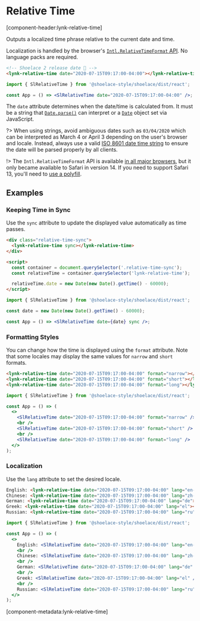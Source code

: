 # Relative Time

[component-header:lynk-relative-time]

Outputs a localized time phrase relative to the current date and time.

Localization is handled by the browser's [`Intl.RelativeTimeFormat` API](https://developer.mozilla.org/en-US/docs/Web/JavaScript/Reference/Global_Objects/Intl/RelativeTimeFormat). No language packs are required.

```html preview
<!-- Shoelace 2 release date 🎉 -->
<lynk-relative-time date="2020-07-15T09:17:00-04:00"></lynk-relative-time>
```

```jsx react
import { SlRelativeTime } from '@shoelace-style/shoelace/dist/react';

const App = () => <SlRelativeTime date="2020-07-15T09:17:00-04:00" />;
```

The `date` attribute determines when the date/time is calculated from. It must be a string that [`Date.parse()`](https://developer.mozilla.org/en-US/docs/Web/JavaScript/Reference/Global_Objects/Date/parse) can interpret or a [`Date`](https://developer.mozilla.org/en-US/docs/Web/JavaScript/Reference/Global_Objects/Date) object set via JavaScript.

?> When using strings, avoid ambiguous dates such as `03/04/2020` which can be interpreted as March 4 or April 3 depending on the user's browser and locale. Instead, always use a valid [ISO 8601 date time string](https://developer.mozilla.org/en-US/docs/Web/JavaScript/Reference/Global_Objects/Date/parse#Date_Time_String_Format) to ensure the date will be parsed properly by all clients.

!> The `Intl.RelativeTimeFormat` API is available [in all major browsers](https://caniuse.com/mdn-javascript_builtins_intl_relativetimeformat), but it only became available to Safari in version 14. If you need to support Safari 13, you'll need to [use a polyfill](https://github.com/catamphetamine/relative-time-format).

## Examples

### Keeping Time in Sync

Use the `sync` attribute to update the displayed value automatically as time passes.

```html preview
<div class="relative-time-sync">
  <lynk-relative-time sync></lynk-relative-time>
</div>

<script>
  const container = document.querySelector('.relative-time-sync');
  const relativeTime = container.querySelector('lynk-relative-time');

  relativeTime.date = new Date(new Date().getTime() - 60000);
</script>
```

```jsx react
import { SlRelativeTime } from '@shoelace-style/shoelace/dist/react';

const date = new Date(new Date().getTime() - 60000);

const App = () => <SlRelativeTime date={date} sync />;
```

### Formatting Styles

You can change how the time is displayed using the `format` attribute. Note that some locales may display the same values for `narrow` and `short` formats.

```html preview
<lynk-relative-time date="2020-07-15T09:17:00-04:00" format="narrow"></lynk-relative-time><br />
<lynk-relative-time date="2020-07-15T09:17:00-04:00" format="short"></lynk-relative-time><br />
<lynk-relative-time date="2020-07-15T09:17:00-04:00" format="long"></lynk-relative-time>
```

```jsx react
import { SlRelativeTime } from '@shoelace-style/shoelace/dist/react';

const App = () => (
  <>
    <SlRelativeTime date="2020-07-15T09:17:00-04:00" format="narrow" />
    <br />
    <SlRelativeTime date="2020-07-15T09:17:00-04:00" format="short" />
    <br />
    <SlRelativeTime date="2020-07-15T09:17:00-04:00" format="long" />
  </>
);
```

### Localization

Use the `lang` attribute to set the desired locale.

```html preview
English: <lynk-relative-time date="2020-07-15T09:17:00-04:00" lang="en-US"></lynk-relative-time><br />
Chinese: <lynk-relative-time date="2020-07-15T09:17:00-04:00" lang="zh-CN"></lynk-relative-time><br />
German: <lynk-relative-time date="2020-07-15T09:17:00-04:00" lang="de"></lynk-relative-time><br />
Greek: <lynk-relative-time date="2020-07-15T09:17:00-04:00" lang="el"></lynk-relative-time><br />
Russian: <lynk-relative-time date="2020-07-15T09:17:00-04:00" lang="ru"></lynk-relative-time>
```

```jsx react
import { SlRelativeTime } from '@shoelace-style/shoelace/dist/react';

const App = () => (
  <>
    English: <SlRelativeTime date="2020-07-15T09:17:00-04:00" lang="en-US" />
    <br />
    Chinese: <SlRelativeTime date="2020-07-15T09:17:00-04:00" lang="zh-CN" />
    <br />
    German: <SlRelativeTime date="2020-07-15T09:17:00-04:00" lang="de" />
    <br />
    Greek: <SlRelativeTime date="2020-07-15T09:17:00-04:00" lang="el" />
    <br />
    Russian: <SlRelativeTime date="2020-07-15T09:17:00-04:00" lang="ru" />
  </>
);
```

[component-metadata:lynk-relative-time]
